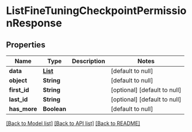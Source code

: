 # ListFineTuningCheckpointPermissionResponse
## Properties

| Name | Type | Description | Notes |
|------------ | ------------- | ------------- | -------------|
| **data** | [**List**](FineTuningCheckpointPermission.md) |  | [default to null] |
| **object** | **String** |  | [default to null] |
| **first\_id** | **String** |  | [optional] [default to null] |
| **last\_id** | **String** |  | [optional] [default to null] |
| **has\_more** | **Boolean** |  | [default to null] |

[[Back to Model list]](../README.md#documentation-for-models) [[Back to API list]](../README.md#documentation-for-api-endpoints) [[Back to README]](../README.md)

